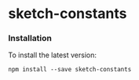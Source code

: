 # sketch-constants

### Installation

To install the latest version:

```
npm install --save sketch-constants
```
